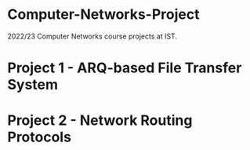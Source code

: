 # Computer-Networks-Project
2022/23 Computer Networks course projects at IST.

# Project 1 - ARQ-based File Transfer System

# Project 2 - Network Routing Protocols
